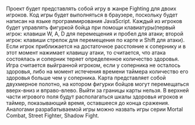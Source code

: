 Проект будет представлять собой игру в жанре Fighting для двоих игроков. Код игры будет выполняться в браузере, поскольку будет написан на языке программирования JavaScript. Каждый из игроков будет управлять фигуркой бойца при помощи клавиатуры(первый игрок: клавиши W, A, D для перемещения и пробел для атаки; второй игрок: клавиши стрелок для перемещения по карте и  Shift для атаки). Если игрок приближается на достаточное расстояние к сопернику и в этот момент нажимает клавишу атаки, то считается, что атака состоялась и соперник теряет определенное количество здоровья. Игра считается выйгранной игроком, если у соперника не осталось здоровья, либо на момент истечения времени таймера количество его здоровья больше чем у соперника. Карта представляет собой двухмерное полотно, на котором фигурки бойцов могут перемещаться вверх-вниз и вправо-влево. Выйти за границы карты нельзя. В верхней части игрового поля будут располагаться шкалы здоровья игроков и таймер, показывающий время, оставшееся до конца сражения. Аналогами разрабатываемой игры можно назвать игры серии Mortal Combat, Street Fighter, Shadow Fight.
